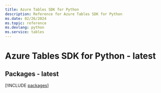 ```yaml
---
title: Azure Tables SDK for Python
description: Reference for Azure Tables SDK for Python
ms.date: 02/26/2024
ms.topic: reference
ms.devlang: python
ms.service: tables
---
```

# Azure Tables SDK for Python - latest
## Packages - latest
[!INCLUDE [packages](tables-index.md)]